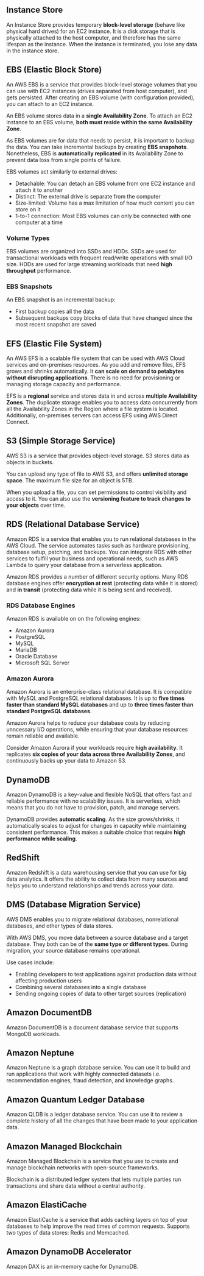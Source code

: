 ## Instance Store

An Instance Store provides temporary **block-level storage** (behave like physical hard drives) for an EC2 instance. It is a disk storage that is physically attached to the host computer, and therefore has the same lifespan as the instance. When the instance is terminated, you lose any data in the instance store.

## EBS (Elastic Block Store)

An AWS EBS is a service that provides block-level storage volumes that you can use with EC2 instances (drives separated from host computer), and gets persisted. After creating an EBS volume (with configuration provided), you can attach to an EC2 instance.

An EBS volume stores data in a **single Availability Zone**. To attach an EC2 instance to an EBS volume, **both must reside within the same Availability Zone**.

As EBS volumes are for data that needs to persist, it is important to backup the data. You can take incremental backups by creating **EBS snapshots**. Nonetheless, EBS is **automatically replicated** in its Availability Zone to prevent data loss from single points of failure.

EBS volumes act similarly to external drives:

- Detachable: You can detach an EBS volume from one EC2 instance and attach it to another
- Distinct: The external drive is separate from the computer
- Size-limited: Volume has a max limitation of how much content you can store on it
- 1-to-1 connection: Most EBS volumes can only be connected with one computer at a time

### Volume Types

EBS volumes are organized into SSDs and HDDs. SSDs are used for transactional workloads with frequent read/write operations with small I/O size. HDDs are used for large streaming workloads that need **high throughput** performance.

### EBS Snapshots

An EBS snapshot is an incremental backup:

- First backup copies all the data
- Subsequent backups copy blocks of data that have changed since the most recent snapshot are saved

## EFS (Elastic File System)

An AWS EFS is a scalable file system that can be used with AWS Cloud services and on-premises resources. As you add and remove files, EFS grows and shrinks automatically. It **can scale on demand to petabytes without disrupting applications**. There is no need for provisioning or managing storage capacity and performance.

EFS is a **regional** service and stores data in and across **multiple Availability Zones**. The duplicate storage enables you to access data concurrently from all the Availability Zones in the Region where a file system is located. Additionally, on-premises servers can access EFS using AWS Direct Connect.

## S3 (Simple Storage Service)

AWS S3 is a service that provides object-level storage. S3 stores data as objects in buckets.

You can upload any type of file to AWS S3, and offers **unlimited storage space**. The maximum file size for an object is 5TB.

When you upload a file, you can set permissions to control visibility and access to it. You can also use the **versioning feature to track changes to your objects** over time.

## RDS (Relational Database Service)

Amazon RDS is a service that enables you to run relational databases in the AWS Cloud. The service automates tasks such as hardware provisioning, database setup, patching, and backups. You can integrate RDS with other services to fulfill your business and operational needs, such as AWS Lambda to query your database from a serverless application.

Amazon RDS provides a number of different security options. Many RDS database engines offer **encryption at rest** (protecting data while it is stored) and **in transit** (protecting data while it is being sent and received).

### RDS Database Engines

Amazon RDS is available on on the following engines:

- Amazon Aurora
- PostgreSQL
- MySQL
- MariaDB
- Oracle Database
- Microsoft SQL Server

### Amazon Aurora

Amazon Aurora is an enterprise-class relational database. It is compatible with MySQL and PostgreSQL relational databases. It is up to **five times faster than standard MySQL databases** and up to **three times faster than standard PostgreSQL databases**.

Amazon Aurora helps to reduce your database costs by reducing unncessary I/O operations, while ensuring that your database resources remain reliable and available.

Consider Amazon Aurora if your workloads require **high availability**. It replicates **six copies of your data across three Availability Zones**, and continuously backs up your data to Amazon S3.

## DynamoDB

Amazon DynamoDB is a key-value and flexible NoSQL that offers fast and reliable performance with no scalability issues. It is serverless, which means that you do not have to provision, patch, and manage servers.

DynamoDB provides **automatic scaling**. As the size grows/shrinks, it automatically scales to adjust for changes in capacity while maintaining consistent performance. This makes a suitable choice that require **high performance while scaling**.

## RedShift

Amazon Redshift is a data warehousing service that you can use for big data analytics. It offers the ability to collect data from many sources and helps you to understand relationships and trends across your data.

## DMS (Database Migration Service)

AWS DMS enables you to migrate relational databases, nonrelational databases, and other types of data stores.

With AWS DMS, you move data between a source database and a target database. They both can be of the **same type or different types**. During migration, your source database remains operational.

Use cases include:

- Enabling developers to test applications against production data without affecting production users
- Combining several databases into a single database
- Sending ongoing copies of data to other target sources (replication)

## Amazon DocumentDB

Amazon DocumentDB is a document database service that supports MongoDB workloads.

## Amazon Neptune

Amazon Neptune is a graph database service. You can use it to build and run applications that work with highly connected datasets i.e. recommendation engines, fraud detection, and knowledge graphs.

## Amazon Quantum Ledger Database

Amazon QLDB is a ledger database service. You can use it to review a complete history of all the changes that have been made to your application data.

## Amazon Managed Blockchain

Amazon Managed Blockchain is a service that you use to create and manage blockchain networks with open-source frameworks.

Blockchain is a distributed ledger system that lets multiple parties run transactions and share data without a central authority.

## Amazon ElastiCache

Amazon ElastiCache is a service that adds caching layers on top of your databases to help improve the read times of common requests. Supports two types of data stores: Redis and Memcached.

## Amazon DynamoDB Accelerator

Amazon DAX is an in-memory cache for DynamoDB.
